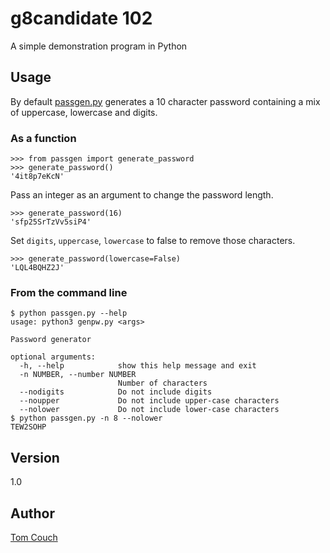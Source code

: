 # g8candidate 102
A simple demonstration program in Python

## Usage
By default [passgen.py](./passgen.py) generates a 10 character password containing a mix of uppercase, lowercase and digits.
### As a function
```
>>> from passgen import generate_password
>>> generate_password()
'4it8p7eKcN'
```
Pass an integer as an argument to change the password length.
```
>>> generate_password(16)
'sfp25SrTzVv5siP4'
```
Set `digits`, `uppercase`, `lowercase` to false to remove those characters.
```
>>> generate_password(lowercase=False)
'LQL4BQHZ2J'
```
### From the command line
```
$ python passgen.py --help
usage: python3 genpw.py <args>

Password generator

optional arguments:
  -h, --help            show this help message and exit
  -n NUMBER, --number NUMBER
                        Number of characters
  --nodigits            Do not include digits
  --noupper             Do not include upper-case characters
  --nolower             Do not include lower-case characters
$ python passgen.py -n 8 --nolower
TEW2SOHP
```

## Version
1.0

## Author
[Tom Couch](mailto:t.couch@ucl.ac.uk)
